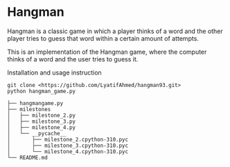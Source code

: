 # Hangman
Hangman is a classic game in which a player thinks of a word and the other player tries to guess that word within a certain amount of attempts.

This is an implementation of the Hangman game, where the computer thinks of a word and the user tries to guess it. 

Installation and usage instruction
```
git clone <https://github.com/LyatifAhmed/hangman93.git>
python hangman_game.py

```





```
├── hangmangame.py
├── milestones
│   ├── milestone_2.py
│   ├── milestone_3.py
│   ├── milestone_4.py
│   └── __pycache__
│       ├── milestone_2.cpython-310.pyc
│       ├── milestone_3.cpython-310.pyc
│       └── milestone_4.cpython-310.pyc
└── README.md
```




